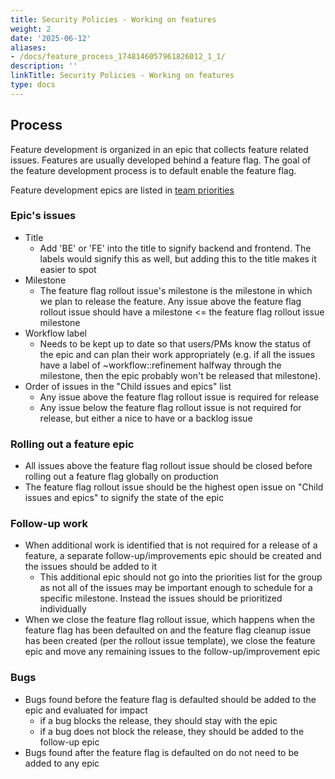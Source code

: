 ```yaml
---
title: Security Policies - Working on features
weight: 2
date: '2025-06-12'
aliases:
- /docs/feature_process_1748146057961826012_1_1/
description: ''
linkTitle: Security Policies - Working on features
type: docs
---
```


## Process

Feature development is organized in an epic that collects feature related issues. Features are usually developed behind a feature flag. The goal of the feature development process is to default enable the feature flag.

Feature development epics are listed in [team priorities](https://about.gitlab.com/direction/security_risk_management/security_policies/#priorities)

### Epic's issues

- Title
  - Add 'BE' or 'FE' into the title to signify backend and frontend. The labels would signify this as well, but adding this to the title makes it easier to spot
- Milestone
  - The feature flag rollout issue's milestone is the milestone in which we plan to release the feature. Any issue above the feature flag rollout issue should have a milestone <= the feature flag rollout issue milestone
- Workflow label
  - Needs to be kept up to date so that users/PMs know the status of the epic and can plan their work appropriately (e.g. if all the issues have a label of ~workflow::refinement halfway through the milestone, then the epic probably won't be released that milestone).
- Order of issues in the "Child issues and epics" list
  - Any issue above the feature flag rollout issue is required for release
  - Any issue below the feature flag rollout issue is not required for release, but either a nice to have or a backlog issue

### Rolling out a feature epic

- All issues above the feature flag rollout issue should be closed before rolling out a feature flag globally on production
- The feature flag rollout issue should be the highest open issue on "Child issues and epics" to signify the state of the epic

### Follow-up work

- When additional work is identified that is not required for a release of a feature, a separate follow-up/improvements epic should be created and the issues should be added to it
  - This additional epic should not go into the priorities list for the group as not all of the issues may be important enough to schedule for a specific milestone. Instead the issues should be prioritized individually
- When we close the feature flag rollout issue, which happens when the feature flag has been defaulted on and the feature flag cleanup issue has been created (per the rollout issue template), we close the feature epic and move any remaining issues to the follow-up/improvement epic

### Bugs

- Bugs found before the feature flag is defaulted should be added to the epic and evaluated for impact
  - if a bug blocks the release, they should stay with the epic
  - if a bug does not block the release, they should be added to the follow-up epic
- Bugs found after the feature flag is defaulted on do not need to be added to any epic
